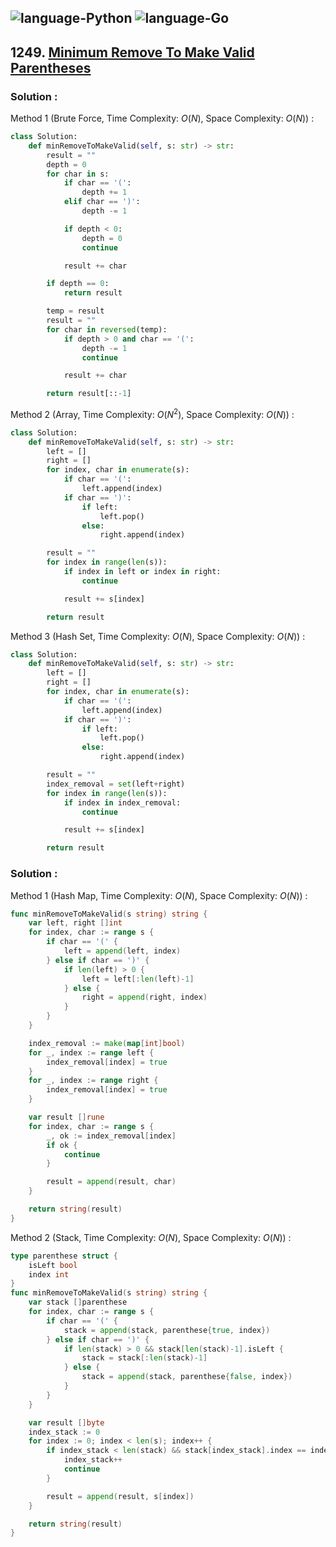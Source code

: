 ![language-Python](https://img.shields.io/badge/Python-ffd43b?style=for-the-badge&logo=PYTHON)
![language-Go](https://img.shields.io/badge/Go-00add8?style=for-the-badge&logo=GO&logoColor=white)
---

## 1249. [Minimum Remove To Make Valid Parentheses](https://leetcode.com/problems/minimum-remove-to-make-valid-parentheses)

### Solution :

Method 1 (Brute Force, Time Complexity: $O(N)$, Space Complexity: $O(N)$) :
```python
class Solution:
    def minRemoveToMakeValid(self, s: str) -> str:
        result = ""
        depth = 0
        for char in s:
            if char == '(':
                depth += 1
            elif char == ')':
                depth -= 1

            if depth < 0:
                depth = 0
                continue

            result += char

        if depth == 0:
            return result

        temp = result
        result = ""
        for char in reversed(temp):
            if depth > 0 and char == '(':
                depth -= 1
                continue

            result += char

        return result[::-1]
```

Method 2 (Array, Time Complexity: $O(N^2)$, Space Complexity: $O(N)$) :
```python
class Solution:
    def minRemoveToMakeValid(self, s: str) -> str:
        left = []
        right = []
        for index, char in enumerate(s):
            if char == '(':
                left.append(index)
            if char == ')':
                if left:
                    left.pop()
                else:
                    right.append(index)

        result = ""
        for index in range(len(s)):
            if index in left or index in right:
                continue

            result += s[index]

        return result
```

Method 3 (Hash Set, Time Complexity: $O(N)$, Space Complexity: $O(N)$) :
```python
class Solution:
    def minRemoveToMakeValid(self, s: str) -> str:
        left = []
        right = []
        for index, char in enumerate(s):
            if char == '(':
                left.append(index)
            if char == ')':
                if left:
                    left.pop()
                else:
                    right.append(index)

        result = ""
        index_removal = set(left+right)
        for index in range(len(s)):
            if index in index_removal:
                continue

            result += s[index]

        return result
```

### Solution :

Method 1 (Hash Map, Time Complexity: $O(N)$, Space Complexity: $O(N)$) :
```go
func minRemoveToMakeValid(s string) string {
    var left, right []int
    for index, char := range s {
        if char == '(' {
            left = append(left, index)
        } else if char == ')' {
            if len(left) > 0 {
                left = left[:len(left)-1]
            } else {
                right = append(right, index)
            }
        }
    }

    index_removal := make(map[int]bool)
    for _, index := range left {
        index_removal[index] = true
    }
    for _, index := range right {
        index_removal[index] = true
    }

    var result []rune
    for index, char := range s {
        _, ok := index_removal[index]
        if ok {
            continue
        }

        result = append(result, char)
    }

    return string(result)
}
```

Method 2 (Stack, Time Complexity: $O(N)$, Space Complexity: $O(N)$) :
```go
type parenthese struct {
    isLeft bool
    index int
}
func minRemoveToMakeValid(s string) string {
    var stack []parenthese
    for index, char := range s {
        if char == '(' {
            stack = append(stack, parenthese{true, index})
        } else if char == ')' {
            if len(stack) > 0 && stack[len(stack)-1].isLeft {
                stack = stack[:len(stack)-1]
            } else {
                stack = append(stack, parenthese{false, index})
            }
        }
    }

    var result []byte
    index_stack := 0
    for index := 0; index < len(s); index++ {
        if index_stack < len(stack) && stack[index_stack].index == index {
            index_stack++
            continue
        }

        result = append(result, s[index])
    }

    return string(result)
}
```
